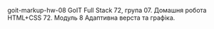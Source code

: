 goit-markup-hw-08
GoIT Full Stack 72, група 07.
Домашня робота HTML+CSS 72. Модуль 8
Адаптивна верста та графіка.
